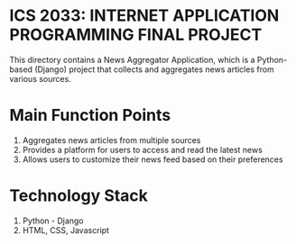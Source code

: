 # ICS 2033: INTERNET APPLICATION PROGRAMMING FINAL PROJECT
This directory contains a News Aggregator Application, which is a Python-based (Django) project that collects and aggregates news articles from various sources.

# Main Function Points
1. Aggregates news articles from multiple sources
2. Provides a platform for users to access and read the latest news
3. Allows users to customize their news feed based on their preferences

# Technology Stack
1. Python - Django
2. HTML, CSS, Javascript
